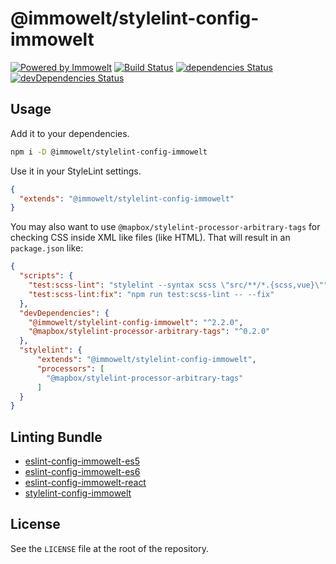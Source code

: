 # @immowelt/stylelint-config-immowelt

[![Powered by Immowelt](https://img.shields.io/badge/powered%20by-immowelt-yellow.svg?colorB=ffb200)](https://stackshare.io/immowelt-group/)
[![Build Status](https://travis-ci.org/ImmoweltGroup/stylelint-config-immowelt.svg?branch=master)](https://travis-ci.org/ImmoweltGroup/stylelint-config-immowelt)
[![dependencies Status](https://david-dm.org/ImmoweltGroup/stylelint-config-immowelt/status.svg)](https://david-dm.org/ImmoweltGroup/stylelint-config-immowelt)
[![devDependencies Status](https://david-dm.org/ImmoweltGroup/stylelint-config-immowelt/dev-status.svg)](https://david-dm.org/ImmoweltGroup/stylelint-config-immowelt?type=dev)

## Usage

Add it to your dependencies.

```bash
npm i -D @immowelt/stylelint-config-immowelt
```

Use it in your StyleLint settings.

```json
{
  "extends": "@immowelt/stylelint-config-immowelt"
}
```

You may also want to use ```@mapbox/stylelint-processor-arbitrary-tags``` for checking CSS inside 
XML like files (like HTML). That will result in an ```package.json``` like:

```json
{
  "scripts": {
    "test:scss-lint": "stylelint --syntax scss \"src/**/*.{scss,vue}\"",
    "test:scss-lint:fix": "npm run test:scss-lint -- --fix"
  },
  "devDependencies": {
    "@immowelt/stylelint-config-immowelt": "^2.2.0",
    "@mapbox/stylelint-processor-arbitrary-tags": "^0.2.0"
  },
  "stylelint": {
      "extends": "@immowelt/stylelint-config-immowelt",
      "processors": [
        "@mapbox/stylelint-processor-arbitrary-tags"
      ]
  }
}
```

## Linting Bundle

* [eslint-config-immowelt-es5](https://github.com/ImmoweltGroup/eslint-config-immowelt-es5)
* [eslint-config-immowelt-es6](https://github.com/ImmoweltGroup/eslint-config-immowelt-es6)
* [eslint-config-immowelt-react](https://github.com/ImmoweltGroup/eslint-config-immowelt-react)
* [stylelint-config-immowelt](https://github.com/ImmoweltGroup/stylelint-config-immowelt)

## License

See the `LICENSE` file at the root of the repository.
